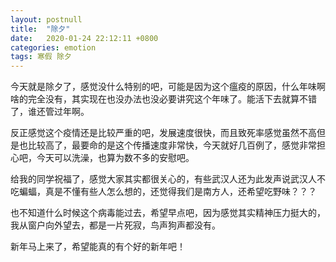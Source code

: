 ```yaml
---
layout: postnull
title:  "除夕"
date:   2020-01-24 22:12:11 +0800
categories: emotion
tags: 寒假 除夕
---
```


今天就是除夕了，感觉没什么特别的吧，可能是因为这个瘟疫的原因，什么年味啊啥的完全没有，其实现在也没办法也没必要讲究这个年味了。能活下去就算不错了，谁还管过年啊。  

反正感觉这个疫情还是比较严重的吧，发展速度很快，而且致死率感觉虽然不高但是也比较高了，最要命的是这个传播速度非常快，今天就好几百例了，感觉非常担心吧，今天可以洗澡，也算为数不多的安慰吧。  

给我的同学祝福了，感觉大家其实都很关心的，有些武汉人还为此发声说武汉人不吃蝙蝠，真是不懂有些人怎么想的，还觉得我们是南方人，还希望吃野味？？？

也不知道什么时候这个病毒能过去，希望早点吧，因为感觉其实精神压力挺大的，我从窗户向外望去，都是一片死寂，鸟声狗声都没有。  

新年马上来了，希望能真的有个好的新年吧！  
